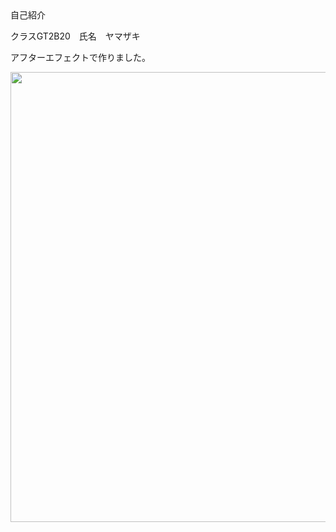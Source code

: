 
<html>
<head>
<meta charset="utf-8">
</head>
自己紹介
 
<body>
<p>クラスGT2B20　氏名　ヤマザキ</p>
<p>アフターエフェクトで作りました。</p>
</body>
<img src="file:///media02/gtb16/20/２年生　課題/コンポ 2 (00198).png" width="1280" height="720" alt=""/>
</html>


